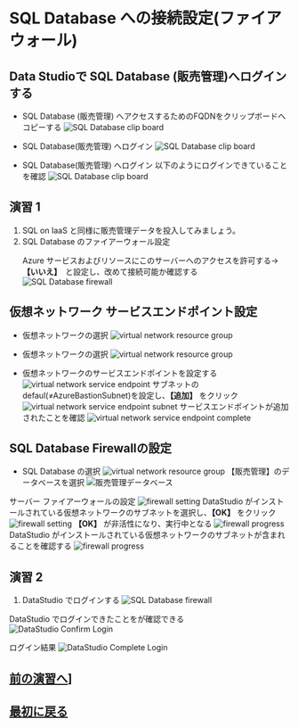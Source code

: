 # SQL Database への接続設定(ファイアウォール)

## Data Studioで SQL Database (販売管理)へログインする
- SQL Database (販売管理) へアクセスするためのFQDNをクリップボードへコピーする
![SQL Database clip board](images/sqldatabase-login-clip-board.png "SQL Database clip board")

- SQL Database(販売管理) へログイン
![SQL Database clip board](images/datastudio-login.png "SQL Database clip board")

- SQL Database(販売管理) へログイン
以下のようにログインできていることを確認
![SQL Database clip board](images/datastudio-login-result.png "SQL Database clip board")

## 演習 1
1. SQL on IaaS と同様に販売管理データを投入してみましょう。
1. SQL Database のファイアーウォール設定<p/>
Azure サービスおよびリソースにこのサーバーへのアクセスを許可する->**【いいえ】**　と設定し、改めて接続可能か確認する
![SQL Database firewall](images/sqldatabase-firewall-azureservice.png "SQL Database firewall")

## 仮想ネットワーク サービスエンドポイント設定
- 仮想ネットワークの選択
![virtual network resource group](images/virtual-network-setting.png "virtual network resource group")

- 仮想ネットワークの選択
![virtual network resource group](images/virtual-network-service-endpoint-from-iaas.png "virtual network resource group")

- 仮想ネットワークのサービスエンドポイントを設定する
![virtual network service endpoint](images/virtual-network-service-endpoint.png "virtual network service endpoint")
サブネットのdefaul(≠AzureBastionSubnet)を設定し、**【追加】** をクリック
![virtual network service endpoint subnet](images/virtual-network-service-endpoint-subnet.png "virtual network service endpoint subnet")
サービスエンドポイントが追加されたことを確認
![virtual network service endpoint complete](images/virtual-network-service-endpoint-result.png "virtual network service endpoint complete")


## SQL Database Firewallの設定
- SQL Database の選択
![virtual network resource group](images/virtual-network-setting.png "virtual network resource group")
【販売管理】のデータベースを選択
![販売管理データベース](images/sqldatabase-choice-hanbaikanri.png "販売管理データベース")

サーバー ファイアーウォールの設定
![firewall setting](images/sqldatabase-firewall-setting.png "firewall setting")
DataStudio がインストールされている仮想ネットワークのサブネットを選択し、**【OK】** をクリック
![firewall setting](images/sqldatabase-firewall-setting-conf.png "firewall setting")
**【OK】** が非活性になり、実行中となる
![firewall progress](images/sqldatabase-firewall-setting-progress.png "firewall progress")
DataStudio がインストールされている仮想ネットワークのサブネットが含まれることを確認する
![firewall progress](images/sqldatabase-firewall-setting-result.png "firewall progress")

## 演習 2
1. DataStudio でログインする
![SQL Database firewall](images/sqldatabase-firewall-azureservice.png "SQL Database firewall")

DataStudio でログインできたことをが確認できる
![DataStudio Confirm Login](images/datastudio-connection-reconnect-hanbaikanri.png "DataStudio Confirm Login")

ログイン結果
![DataStudio Complete Login](images/datastudio-connection-reconnect-hanbaikanri-result.png "DataStudio Complete Login")

## [前の演習へ][1]]
## [最初に戻る][2]

[1]:sqldatabase-create.markdown
[2]:sqlcreate-hands-on.markdown